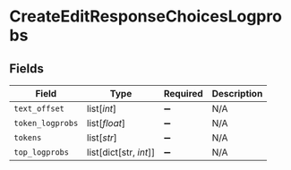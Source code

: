 # CreateEditResponseChoicesLogprobs


## Fields

| Field                  | Type                   | Required               | Description            |
| ---------------------- | ---------------------- | ---------------------- | ---------------------- |
| `text_offset`          | list[*int*]            | :heavy_minus_sign:     | N/A                    |
| `token_logprobs`       | list[*float*]          | :heavy_minus_sign:     | N/A                    |
| `tokens`               | list[*str*]            | :heavy_minus_sign:     | N/A                    |
| `top_logprobs`         | list[dict[str, *int*]] | :heavy_minus_sign:     | N/A                    |